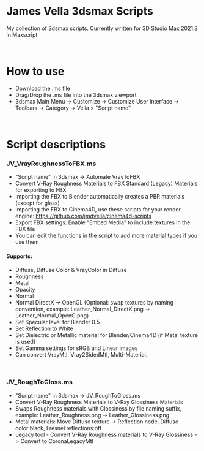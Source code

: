 # James Vella 3dsmax Scripts
My collection of 3dsmax scripts. Currently written for 3D Studio Max 2021.3 in Maxscript

<br />

# How to use
- Download the .ms file
- Drag/Drop the .ms file into the 3dsmax viewport
- 3dsmax Main Menu -> Customize -> Customize User Interface -> Toolbars -> Category -> Vella > "Script name"

<br />

# Script descriptions
### JV_VrayRoughnessToFBX.ms
- "Script name" in 3dsmax -> Automate VrayToFBX
- Convert V-Ray Roughness Materials to FBX Standard (Legacy) Materials for exporting to FBX
- Importing the FBX to Blender automatically creates a PBR materials (except for glass)
- Importing the FBX to Cinema4D, use these scripts for your render engine: https://github.com/jmdvella/cinema4d-scripts
- Export FBX settings: Enable "Embed Media" to include textures in the FBX file
- You can edit the functions in the script to add more material types if you use them
#### Supports:
  - Diffuse, Diffuse Color & VrayColor in Diffuse
  - Roughness 
  - Metal 
  - Opacity 
  - Normal 
  - Normal DirectX -> OpenGL (Optional: swap textures by naming convention, example: Leather_Normal_DirectX.png -> Leather_Normal_OpenG.png)
  - Set Specular level for Blender 0.5
  - Set Reflection to White
  - Set Dielectric or Metallic material for Blender/Cinema4D (if Metal texture is used)
  - Set Gamma settings for sRGB and Linear images
  - Can convert VrayMtl, Vray2SidedMtl, Multi-Material. 

<br />

### JV_RoughToGloss.ms
- "Script name" in 3dsmax -> JV_RoughToGloss.ms
- Convert V-Ray Roughness Materials to V-Ray Glossiness Materials
- Swaps Roughness materials with Glossiness by file naming suffix, example: Leather_Roughness.png -> Leather_Glossiness.png
- Metal materials: Move Diffuse texture -> Reflection node, Diffuse color:black, Fresnel reflections:off 
- Legacy tool - Convert V-Ray Roughness materials to V-Ray Glossiness -> Convert to CoronaLegacyMtl



